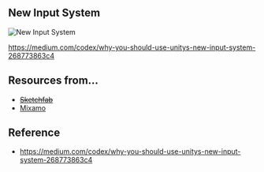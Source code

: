 ## New Input System
![New Input System](https://docs.unity3d.com/Packages/com.unity.inputsystem@1.4/manual/images/MyGameActions.png)

https://medium.com/codex/why-you-should-use-unitys-new-input-system-268773863c4

## Resources from...
* ~~[Sketchfab](https://skfb.ly/ovEKG)~~
* [Mixamo](https://mixamo.com)

## Reference
* https://medium.com/codex/why-you-should-use-unitys-new-input-system-268773863c4